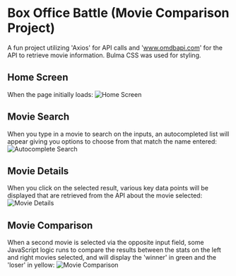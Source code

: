 # Box Office Battle (Movie Comparison Project)

A fun project utilizing 'Axios' for API calls and 'www.omdbapi.com' for the API to retrieve movie information. Bulma CSS was used for styling.

## Home Screen
When the page initially loads:
![Home Screen](https://github.com/user-attachments/assets/e79db476-9837-4902-8015-fa2996dc1995)

## Movie Search
When you type in a movie to search on the inputs, an autocompleted list will appear giving you options to choose from that match the name entered:
![Autocomplete Search](https://github.com/user-attachments/assets/0f6db6d9-30a4-4c4d-af09-56d54672a768)

## Movie Details
When you click on the selected result, various key data points will be displayed that are retrieved from the API about the movie selected:
![Movie Details](https://github.com/user-attachments/assets/8c516cdd-5211-48f4-9d4a-e90729ff8592)

## Movie Comparison
When a second movie is selected via the opposite input field, some JavaScript logic runs to compare the results between the stats on the left and right movies selected, and will display the 'winner' in green and the 'loser' in yellow:
![Movie Comparison](https://github.com/user-attachments/assets/6f779a70-cf23-4e7e-b48e-1ecec29412dd)
